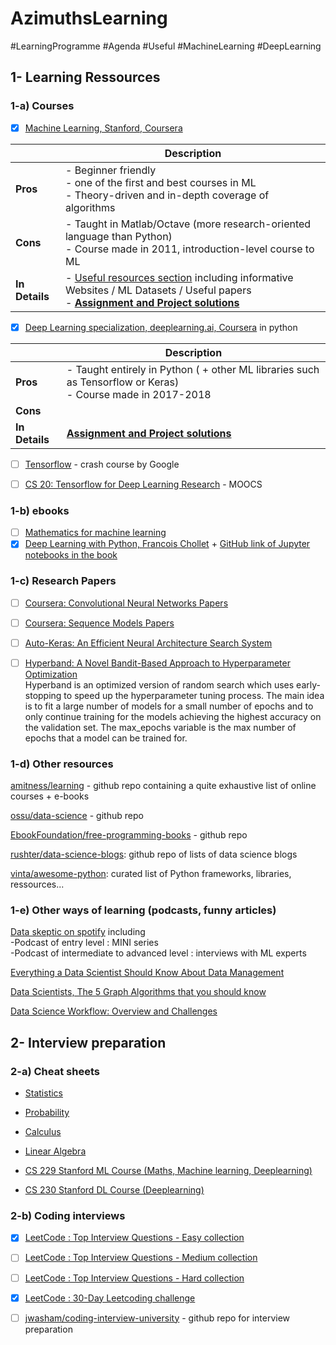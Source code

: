 # AzimuthsLearning

#LearningProgramme #Agenda #Useful #MachineLearning #DeepLearning 

## 1- Learning Ressources
### 1-a) Courses
- [x] [Machine Learning, Stanford, Coursera](https://www.coursera.org/learn/machine-learninfg/home/welcome) <br />

|   | Description |
|---------|--------------------------------------------------------------------------------------------------------------|
| **Pros** | - Beginner friendly <br /> - one of the first and best courses in ML <br /> - Theory-driven and in-depth coverage of algorithms <br /> | 
| **Cons** | - Taught in Matlab/Octave (more research-oriented language than Python) <br /> - Course made in 2011, introduction-level course to ML <br /> | 
| **In Details** | - [Useful resources section](https://www.coursera.org/learn/machine-learning/resources/NrY2G) including informative Websites / ML Datasets / Useful papers <br /> - [**Assignment and Project solutions**](https://github.com/kevinzous/AzimuthsLearning/tree/master/MOOCS1_Machine%20Learning_Stanford) <br /> |

- [x] [Deep Learning specialization, deeplearning.ai, Coursera](https://www.coursera.org/specializations/deep-learning) in python <br />

|   | Description |
|---------|--------------------------------------------------------------------------------------------------------------|
| **Pros** | - Taught entirely in Python ( + other ML libraries such as Tensorflow or Keras) <br /> - Course made in 2017-2018  | 
| **Cons** |  | 
| **In Details** | [**Assignment and Project solutions**](https://github.com/kevinzous/AzimuthsLearning/tree/master/MOOCS2_Deep_Learning_Deeplearningai) |

- [ ] [Tensorflow](https://developers.google.com/machine-learning/crash-course/) - crash course by Google 

- [ ] [CS 20: Tensorflow for Deep Learning Research](http://web.stanford.edu/class/cs20si/syllabus.html) - MOOCS 

### 1-b) ebooks
- [ ] [Mathematics for machine learning](https://mml-book.github.io/book/mml-book.pdf) 
- [x] [Deep Learning with Python, Francois Chollet](https://www.academia.edu/40318927/Deep_Learning_With_Python_by_Francois_Chollet) + [GitHub link of Jupyter notebooks in the book](https://github.com/fchollet/deep-learning-with-python-notebooks) 

### 1-c) Research Papers 

- [ ] [Coursera: Convolutional Neural Networks Papers](https://gist.github.com/rubychilds/d9137168d0843f4a8071727e67a5816c) <br /> 
- [ ] [Coursera: Sequence Models Papers](https://github.com/iitrsamrat/deeplearning.ai.sequence-model-papers/blob/master/index.md) <br /> 
- [ ] [Auto-Keras: An Efficient Neural Architecture Search System](https://dl.acm.org/doi/pdf/10.1145/3292500.3330648) <br /> 
- [ ] [Hyperband: A Novel Bandit-Based Approach to Hyperparameter Optimization](https://arxiv.org/abs/1603.06560) <br />
Hyperband is an optimized version of random search which uses early-stopping to speed up the hyperparameter tuning process. The main idea is to fit a large number of models for a small number of epochs and to only continue training for the models achieving the highest accuracy on the validation set. The max_epochs variable is the max number of epochs that a model can be trained for.


### 1-d) Other resources 
[amitness/learning](https://github.com/amitness/learning) - github repo containing a quite exhaustive list of online courses + e-books 

[ossu/data-science](https://github.com/ossu/data-science#curriculum) - github repo

[EbookFoundation/free-programming-books](https://github.com/EbookFoundation/free-programming-books) - github repo

[rushter/data-science-blogs](https://github.com/rushter/data-science-blogs?fbclid=IwAR2rjw3Q2hCLJHLVt3jN685t38O6PpRP3ckPysa2FKCtfNjgEM-fMS-k1yQ): github repo of lists of data science blogs

[vinta/awesome-python](https://github.com/vinta/awesome-python): curated list of Python frameworks, libraries, ressources... 

### 1-e) Other ways of learning (podcasts, funny articles) 

[Data skeptic on spotify](https://open.spotify.com/show/1BZN7H3ikovSejhwQTzNm4) including <br /> 
-Podcast of entry level : MINI series <br />
-Podcast of intermediate to advanced level : interviews with ML experts

[Everything a Data Scientist Should Know About Data Management](https://towardsdatascience.com/everything-a-data-scientist-should-know-aboutsedata-management-6877788c6a42)

[Data Scientists, The 5 Graph Algorithms that you should know](https://towardsdatascience.com/data-scientists-the-five-graph-algorithms-that-you-should-know-30f454fa5513)

[Data Science Workflow: Overview and Challenges](https://cacm.acm.org/blogs/blog-cacm/169199-data-science-workflow-overview-and-challenges/fulltext)


## 2- Interview preparation

### 2-a) Cheat sheets
- [Statistics](http://web.mit.edu/~csvoss/Public/usabo/stats_handout.pdf) 
- [Probability](https://static1.squarespace.com/static/54bf3241e4b0f0d81bf7ff36/t/55e9494fe4b011aed10e48e5/1441352015658/probability_cheatsheet.pdf)
- [Calculus](http://tutorial.math.lamar.edu/pdf/Calculus_Cheat_Sheet_All.pdf)
- [Linear Algebra](https://www.souravsengupta.com/cds2016/lectures/Savov_Notes.pdf)

- [CS 229 Stanford ML Course (Maths, Machine learning, Deeplearning)](https://github.com/afshinea/stanford-cs-229-machine-learning?fbclid=IwAR0UvmdWFmvk9UarO6Lpx6kXGqwpnEJ9KwySLtGDVeNnyCd82l8bideaUDc)
- [CS 230 Stanford DL Course (Deeplearning)](https://github.com/afshinea/stanford-cs-230-deep-learning/blob/master/en/super-cheatsheet-deep-learning.pdf)

### 2-b) Coding interviews
- [x] [LeetCode : Top Interview Questions - Easy collection](https://leetcode.com/explore/featured/card/top-interview-questions-easy/)
- [ ] [LeetCode : Top Interview Questions - Medium collection](https://leetcode.com/explore/featured/card/top-interview-questions-medium/)
- [ ] [LeetCode : Top Interview Questions - Hard collection](https://leetcode.com/explore/featured/card/top-interview-questions-hard/)
- [x] [LeetCode : 30-Day Leetcoding challenge](https://leetcode.com/explore/challenge/card/30-day-leetcoding-challenge/)
- [ ] [jwasham/coding-interview-university](https://github.com/jwasham/coding-interview-university) - github repo for interview preparation



